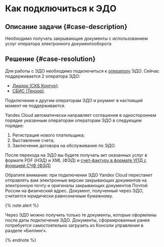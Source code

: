 # Как подключиться к ЭДО


## Описание задачи {#case-description}

Необходимо получать закрывающие документы с использованием услуг оператора электронного документооборота

## Решение {#case-resolution}

Для работы с ЭДО необходимо подключиться к [оператору](../../../billing/concepts/edo.md#operator) ЭДО.
Сейчас поддерживается 2 оператора ЭДО:


* [Диадок (СКБ Контур)](https://promo.diadoc.ru/yandexfd?p=z05983&utm_abtest=order-lightbox);
* [СБИС (Тензор)](https://sbis.ru/edo/telecoms/yandex).


Подключение к другим операторам ЭДО и роуминг в настоящий момент не поддерживается.

Yandex Cloud автоматически направляет соглашения в одностороннем порядке указанным операторам операторам ЭДО в следующем порядке:

1. Регистрация нового плательщика;
2. Выставление счета;
3. Заключение договора на обслуживание по ЭДО.

После перехода на ЭДО вы будете получать акт оказанных услуг в формате PDF (НЭД) и XML (ФЭД) и [счет-фактуру в формате УПД с функцией СЧФ (ФЭД)](../../..//billing/concepts/edo.md#document)

Обратите внимание: при подключении ЭДО Yandex Cloud перестанет отправлять вам электронные версии закрывающих документов на электронную почту и оригиналы закрывающих документов Почтой России на физический адрес.
Документ, полученный через ЭДО, считается юридически равнозначным бумажному.

{% note alert %}

Через ЭДО можно получить только те документы, которые оформлены после даты подключения ЭДО.
Документы, сформированные ранее потребуется самостоятельно загрузить из Консоли управления в разделе «Биллинг».

{% endnote %}